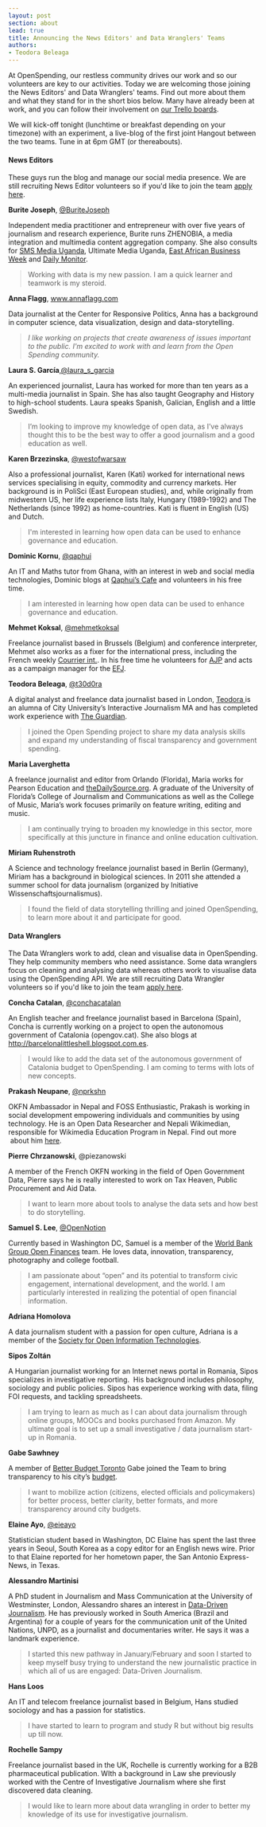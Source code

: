 ```yaml
---
layout: post
section: about
lead: true
title: Announcing the News Editors' and Data Wranglers' Teams
authors:
- Teodora Beleaga
---
```

At OpenSpending, our restless community drives our work and so our volunteers are key to our activities. Today we are welcoming those joining the News Editors' and Data Wranglers' teams. Find out more about them and what they stand for in the short bios below. Many have already been at work, and you can follow their involvement on <a href="https://trello.com/openspending">our Trello boards</a>.

We will kick-off tonight (lunchtime or breakfast depending on your timezone) with an experiment, a live-blog of the first joint Hangout between the two teams. Tune in at 6pm GMT (or thereabouts).

<h4 dir="ltr">News Editors</h4>
<p dir="ltr">
<p dir="ltr">These guys run the blog and manage our social media presence. We are still recruiting News Editor volunteers so if you'd like to join the team <a href="http://community.openspending.org/contribute/web/#Sign_up">apply here</a>.

<p dir="ltr"><strong>Burite Joseph</strong>, <a href="https://twitter.com/BuriteJoseph">@BuriteJoseph</a>

<p dir="ltr">Independent media practitioner and entrepreneur with over five years of journalism and research experience, Burite runs ZHENOBIA, a media integration and multimedia content aggregation company. She also consults for <a href="http://www.smsmedia.ug">SMS Media Uganda</a>, Ultimate Media Uganda, <a href="http://www.busiweek.com">East African Business Week</a> and <a href="http://www.dailymonitor.co.ug">Daily Monitor</a>.

<blockquote>
<p dir="ltr">Working with data is my new passion. I am a quick learner and teamwork is my steroid.

</blockquote>
<p dir="ltr"><strong>Anna Flagg</strong>, <a href="http://www.annaflagg.com">www.annaflagg.com</a>

<p dir="ltr">Data journalist at the Center for Responsive Politics, Anna has a background in computer science, data visualization, design and data-storytelling.

<blockquote>
<p dir="ltr"><em>I like working on projects that create awareness of issues important to the public. I'm excited to work with and learn from the Open Spending community.</em>

</blockquote>
<p dir="ltr"><strong>Laura S. García</strong>,<a href="https://twitter.com/Laura_S_Garcia">@laura_s_garcia</a>

<p dir="ltr">An experienced journalist, Laura has worked for more than ten years as a multi-media journalist in Spain. She has also taught Geography and History to high-school students. Laura speaks Spanish, Galician, English and a little Swedish.

<blockquote>
<p dir="ltr">I’m looking to improve my knowledge of open data, as I’ve always thought this to be the best way to offer a good journalism and a good education as well.

</blockquote>
<p dir="ltr"><strong>Karen Brzezinska</strong>, <a href="https://twitter.com/westofwarsaw">@westofwarsaw</a>

Also a professional journalist, Karen (Kati) worked for international news services specialising in equity, commodity and currency markets. Her background is in PoliSci (East European studies), and, while originally from midwestern US, her life experience lists Italy, Hungary (1989-1992) and The Netherlands (since 1992) as home-countries. Kati is fluent in English (US) and Dutch.

<blockquote>
<p dir="ltr">I'm interested in learning how open data can be used to enhance governance and education.

</blockquote>
<p dir="ltr"><strong>Dominic Kornu</strong>, <a href="https://twitter.com/Qaphui">@qaphui</a>

<p dir="ltr">An IT and Maths tutor from Ghana, with an interest in web and social media technologies, Dominic blogs at <a href="http://dominicmary.blogspot.com">Qaphui’s Cafe</a> and volunteers in his free time.

<blockquote>
<p dir="ltr">I am interested in learning how open data can be used to enhance governance and education.

</blockquote>
<p dir="ltr"><strong>Mehmet Koksal</strong>, <a href="https://twitter.com/mehmetkoksal">@mehmetkoksal</a>

<p dir="ltr">Freelance journalist based in Brussels (Belgium) and conference interpreter, Mehmet also works as a fixer for the international press, including the French weekly <a href="http://www.courrierinternational.com/">Courrier int.</a>. In his free time he volunteers for <a href="http://www.ajp.be/">AJP</a> and acts as a campaign manager for the <a href="http://europe.ifj.org/en/pages/turkey-campaign-set-journalists-free">EFJ</a>.

<p dir="ltr"><strong>Teodora Beleaga</strong>, <a href="https://twitter.com/t30d0ra">@t30d0ra</a>

<p dir="ltr">A digital analyst and freelance data journalist based in London, <a href="http://teodorabeleaga.com">Teodora </a>is an alumna of City University’s Interactive Journalism MA and has completed work experience with <a href="http://www.theguardian.com/profile/teodora-beleaga">The Guardian</a>.

<blockquote>
<p dir="ltr">I joined the Open Spending project to share my data analysis skills and expand my understanding of fiscal transparency and government spending.

</blockquote>
<p dir="ltr"><strong>Maria Laverghetta</strong>

<p dir="ltr">A freelance journalist and editor from Orlando (Florida), Maria works for Pearson Education and <a href="http://www.dailysource.org/">theDailySource.org</a>. A graduate of the University of Florida’s College of Journalism and Communications as well as the College of Music, Maria’s work focuses primarily on feature writing, editing and music.

<blockquote>
<p dir="ltr">I am continually trying to broaden my knowledge in this sector, more specifically at this juncture in finance and online education cultivation.

</blockquote>
<p dir="ltr"><strong>Miriam Ruhenstroth</strong>

<p dir="ltr">A Science and technology freelance journalist based in Berlin (Germany), Miriam has a background in biological sciences. In 2011 she attended a summer school for data journalism (organized by Initiative Wissenschaftsjournalismus).

<blockquote>
<p dir="ltr">I found the field of data storytelling thrilling and joined OpenSpending, to learn more about it and participate for good.

</blockquote>
<h4 dir="ltr">Data Wranglers</h4>
The Data Wranglers work to add, clean and visualise data in OpenSpending. They help community members who need assistance. Some data wranglers focus on cleaning and analysing data whereas others work to visualise data using the OpenSpending API. We are still recruiting Data Wrangler volunteers so if you'd like to join the team <a href="http://community.openspending.org/contribute/data/#Official_sign_up">apply here</a>.

<p dir="ltr"><strong>Concha Catalan</strong>, <a href="https://twitter.com/conchacatalan">@conchacatalan</a>

<p dir="ltr">An English teacher and freelance journalist based in Barcelona (Spain), Concha is currently working on a project to open the autonomous government of Catalonia (opengov.cat). She also blogs at <a href="http://barcelonalittleshell.blogspot.com.es">http://barcelonalittleshell.blogspot.com.es</a>.

<blockquote>
<p dir="ltr">I would like to add the data set of the autonomous government of Catalonia budget to OpenSpending. I am coming to terms with lots of new concepts.

</blockquote>
<p dir="ltr"><strong>Prakash Neupane</strong>, <a href="https://twitter.com/nprkshn">@nprkshn</a>

<p dir="ltr">OKFN Ambassador in Nepal and FOSS Enthusiastic, Prakash is working in social development empowering individuals and communities by using technology. He is an Open Data Researcher and Nepali Wikimedian, responsible for Wikimedia Education Program in Nepal. Find out more  about him <a href="http://www.prakashneupane.com.np/about-me">here</a>.

<p dir="ltr"><strong>Pierre Chrzanowski</strong>, @piezanowski

<p dir="ltr">A member of the French OKFN working in the field of Open Government Data, Pierre says he is really interested to work on Tax Heaven, Public Procurement and Aid Data.

<blockquote>
<p dir="ltr">I want to learn more about tools to analyse the data sets and how best to do storytelling.

</blockquote>
<p dir="ltr"><strong>Samuel S. Lee</strong>, <a href="https://twitter.com/OpenNotion">@OpenNotion</a>

<p dir="ltr">Currently based in Washington DC, Samuel is a member of the <a href="https://finances.worldbank.org">World Bank Group Open Finances</a> team. He loves data, innovation, transparency, photography and college football.

<blockquote>
<p dir="ltr">I am passionate about “open” and its potential to transform civic engagement, international development, and the world. I am particularly interested in realizing the potential of open financial information.

</blockquote>
<p dir="ltr"><strong>Adriana Homolova</strong>

<p dir="ltr">A data journalism student with a passion for open culture, Adriana is a member of the <a href="http://soit.sk">Society for Open Information Technologies</a>.

<p dir="ltr"><strong>Sipos Zoltán</strong>

<p dir="ltr">A Hungarian journalist working for an Internet news portal in Romania, Sipos specializes in investigative reporting.  His background includes philosophy, sociology and public policies. Sipos has experience working with data, filing FOI requests, and tackling spreadsheets.

<blockquote>
<p dir="ltr">I am trying to learn as much as I can about data journalism through online groups, MOOCs and books purchased from Amazon. My ultimate goal is to set up a small investigative / data journalism start-up in Romania.

</blockquote>
<p dir="ltr"><strong>Gabe Sawhney</strong>

<p dir="ltr">A member of <a href="http://betterbudget.ca">Better Budget Toronto</a> Gabe joined the Team to bring transparency to his city’s <a href="http://spacing.ca/toronto/2012/12/10/lorinc-building-a-better-budget-at-city-hall/">budget</a>.

<blockquote>
<p dir="ltr">I want to mobilize action (citizens, elected officials and policymakers) for better process, better clarity, better formats, and more transparency around city budgets.

</blockquote>
<p dir="ltr"><strong>Elaine Ayo</strong>, <a href="https://twitter.com/eieayo">@eieayo</a>

<p dir="ltr">Statistician student based in Washington, DC Elaine has spent the last three years in Seoul, South Korea as a copy editor for an English news wire. Prior to that Elaine reported for her hometown paper, the San Antonio Express-News, in Texas.

<p dir="ltr"><strong>Alessandro Martinisi</strong>

<p dir="ltr">A PhD student in Journalism and Mass Communication at the University of Westminster, London, Alessandro shares an interest in <a href="http://westminster.academia.edu/AlessandroMartinisi">Data-Driven Journalism</a>. He has previously worked in South America (Brazil and Argentina) for a couple of years for the communication unit of the United Nations, UNPD, as a journalist and documentaries writer. He says it was a landmark experience.

<blockquote>
<p dir="ltr">I started this new pathway in January/February and soon I started to keep myself busy trying to understand the new journalistic practice in which all of us are engaged: Data-Driven Journalism.

</blockquote>
<p dir="ltr"><strong>Hans Loos</strong>

<p dir="ltr">An IT and telecom freelance journalist based in Belgium, Hans studied sociology and has a passion for statistics.

<blockquote>
<p dir="ltr">I have started to learn to program and study R but without big results up till now.

</blockquote>
<p dir="ltr"><strong>Rochelle Sampy</strong>

<p dir="ltr">Freelance journalist based in the UK, Rochelle is currently working for a B2B pharmaceutical publication. WIth a background in Law she previously worked with the Centre of Investigative Journalism where she first discovered data cleaning.

<blockquote>
<p dir="ltr">I would like to learn more about data wrangling in order to better my knowledge of its use for investigative journalism.

</blockquote>
<p dir="ltr">
&nbsp;

